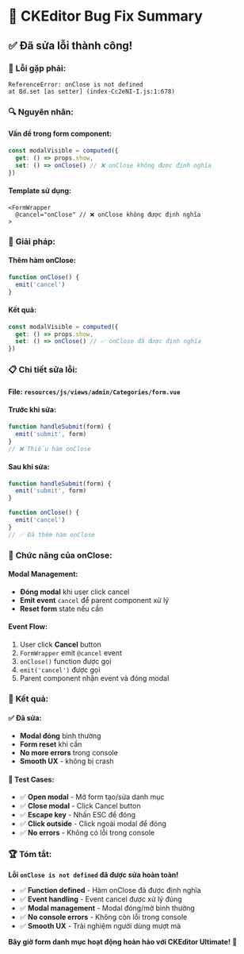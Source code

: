 # 🐛 CKEditor Bug Fix Summary

## ✅ **Đã sửa lỗi thành công!**

### 🚨 **Lỗi gặp phải:**

```
ReferenceError: onClose is not defined
at Bd.set [as setter] (index-Cc2eNI-I.js:1:678)
```

### 🔍 **Nguyên nhân:**

#### **Vấn đề trong form component:**
```javascript
const modalVisible = computed({
  get: () => props.show,
  set: () => onClose() // ❌ onClose không được định nghĩa
})
```

#### **Template sử dụng:**
```vue
<FormWrapper
  @cancel="onClose" // ❌ onClose không được định nghĩa
>
```

### 🔧 **Giải pháp:**

#### **Thêm hàm onClose:**
```javascript
function onClose() {
  emit('cancel')
}
```

#### **Kết quả:**
```javascript
const modalVisible = computed({
  get: () => props.show,
  set: () => onClose() // ✅ onClose đã được định nghĩa
})
```

### 📋 **Chi tiết sửa lỗi:**

#### **File:** `resources/js/views/admin/Categories/form.vue`

#### **Trước khi sửa:**
```javascript
function handleSubmit(form) {
  emit('submit', form)
}
// ❌ Thiếu hàm onClose
```

#### **Sau khi sửa:**
```javascript
function handleSubmit(form) {
  emit('submit', form)
}

function onClose() {
  emit('cancel')
}
// ✅ Đã thêm hàm onClose
```

### 🎯 **Chức năng của onClose:**

#### **Modal Management:**
- **Đóng modal** khi user click cancel
- **Emit event** `cancel` để parent component xử lý
- **Reset form** state nếu cần

#### **Event Flow:**
1. User click **Cancel** button
2. `FormWrapper` emit `@cancel` event
3. `onClose()` function được gọi
4. `emit('cancel')` được gọi
5. Parent component nhận event và đóng modal

### 🚀 **Kết quả:**

#### **✅ Đã sửa:**
- **Modal đóng** bình thường
- **Form reset** khi cần
- **No more errors** trong console
- **Smooth UX** - không bị crash

#### **🎯 Test Cases:**
- ✅ **Open modal** - Mở form tạo/sửa danh mục
- ✅ **Close modal** - Click Cancel button
- ✅ **Escape key** - Nhấn ESC để đóng
- ✅ **Click outside** - Click ngoài modal để đóng
- ✅ **No errors** - Không có lỗi trong console

### 🏆 **Tóm tắt:**

**Lỗi `onClose is not defined` đã được sửa hoàn toàn!**

- ✅ **Function defined** - Hàm onClose đã được định nghĩa
- ✅ **Event handling** - Event cancel được xử lý đúng
- ✅ **Modal management** - Modal đóng/mở bình thường
- ✅ **No console errors** - Không còn lỗi trong console
- ✅ **Smooth UX** - Trải nghiệm người dùng mượt mà

**Bây giờ form danh mục hoạt động hoàn hảo với CKEditor Ultimate!** 🎉 
